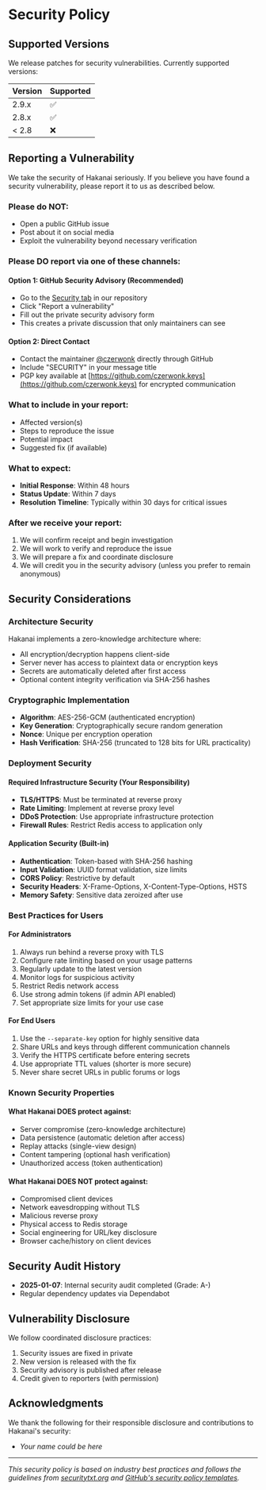 # Security Policy

## Supported Versions

We release patches for security vulnerabilities. Currently supported versions:

| Version | Supported          |
| ------- | ------------------ |
| 2.9.x   | :white_check_mark: |
| 2.8.x   | :white_check_mark: |
| < 2.8   | :x:                |

## Reporting a Vulnerability

We take the security of Hakanai seriously. If you believe you have found a security vulnerability, please report it to us as described below.

### Please do NOT:
- Open a public GitHub issue
- Post about it on social media
- Exploit the vulnerability beyond necessary verification

### Please DO report via one of these channels:

#### Option 1: GitHub Security Advisory (Recommended)
- Go to the [Security tab](https://github.com/czerwonk/hakanai/security) in our repository
- Click "Report a vulnerability"
- Fill out the private security advisory form
- This creates a private discussion that only maintainers can see

#### Option 2: Direct Contact
- Contact the maintainer [@czerwonk](https://github.com/czerwonk) directly through GitHub
- Include "SECURITY" in your message title
- PGP key available at [https://github.com/czerwonk.keys](https://github.com/czerwonk.keys) for encrypted communication

### What to include in your report:
- Affected version(s)
- Steps to reproduce the issue
- Potential impact
- Suggested fix (if available)

### What to expect:
- **Initial Response**: Within 48 hours
- **Status Update**: Within 7 days
- **Resolution Timeline**: Typically within 30 days for critical issues

### After we receive your report:
1. We will confirm receipt and begin investigation
2. We will work to verify and reproduce the issue
3. We will prepare a fix and coordinate disclosure
4. We will credit you in the security advisory (unless you prefer to remain anonymous)

## Security Considerations

### Architecture Security
Hakanai implements a zero-knowledge architecture where:
- All encryption/decryption happens client-side
- Server never has access to plaintext data or encryption keys
- Secrets are automatically deleted after first access
- Optional content integrity verification via SHA-256 hashes

### Cryptographic Implementation
- **Algorithm**: AES-256-GCM (authenticated encryption)
- **Key Generation**: Cryptographically secure random generation
- **Nonce**: Unique per encryption operation
- **Hash Verification**: SHA-256 (truncated to 128 bits for URL practicality)

### Deployment Security

#### Required Infrastructure Security (Your Responsibility)
- **TLS/HTTPS**: Must be terminated at reverse proxy
- **Rate Limiting**: Implement at reverse proxy level
- **DDoS Protection**: Use appropriate infrastructure protection
- **Firewall Rules**: Restrict Redis access to application only

#### Application Security (Built-in)
- **Authentication**: Token-based with SHA-256 hashing
- **Input Validation**: UUID format validation, size limits
- **CORS Policy**: Restrictive by default
- **Security Headers**: X-Frame-Options, X-Content-Type-Options, HSTS
- **Memory Safety**: Sensitive data zeroized after use

### Best Practices for Users

#### For Administrators
1. Always run behind a reverse proxy with TLS
2. Configure rate limiting based on your usage patterns
3. Regularly update to the latest version
4. Monitor logs for suspicious activity
5. Restrict Redis network access
6. Use strong admin tokens (if admin API enabled)
7. Set appropriate size limits for your use case

#### For End Users
1. Use the `--separate-key` option for highly sensitive data
2. Share URLs and keys through different communication channels
3. Verify the HTTPS certificate before entering secrets
4. Use appropriate TTL values (shorter is more secure)
5. Never share secret URLs in public forums or logs

### Known Security Properties

#### What Hakanai DOES protect against:
- Server compromise (zero-knowledge architecture)
- Data persistence (automatic deletion after access)
- Replay attacks (single-view design)
- Content tampering (optional hash verification)
- Unauthorized access (token authentication)

#### What Hakanai DOES NOT protect against:
- Compromised client devices
- Network eavesdropping without TLS
- Malicious reverse proxy
- Physical access to Redis storage
- Social engineering for URL/key disclosure
- Browser cache/history on client devices

## Security Audit History

- **2025-01-07**: Internal security audit completed (Grade: A-)
- Regular dependency updates via Dependabot

## Vulnerability Disclosure

We follow coordinated disclosure practices:
1. Security issues are fixed in private
2. New version is released with the fix
3. Security advisory is published after release
4. Credit given to reporters (with permission)

## Acknowledgments

We thank the following for their responsible disclosure and contributions to Hakanai's security:
- *Your name could be here*

---

*This security policy is based on industry best practices and follows the guidelines from [securitytxt.org](https://securitytxt.org/) and [GitHub's security policy templates](https://docs.github.com/en/code-security/getting-started/adding-a-security-policy-to-your-repository).*